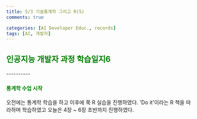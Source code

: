 ```yaml
---
title: 5/3 기술통계학 그리고 R(5)
comments: true

categories: [AI Developer Educ., records]
tags: [AI, 개발자]
---
```


<h2><span style="color:green"> 
인공지능 개발자 과정 학습일지6 </span></h2>
----------

<h4><span style="color:green"> 
통계학 수업 시작 </span></h4>

오전에는 통계학 학습을 하고 이후에 쭉 R 실습을 진행하였다. 'Do it'이라는 R 책을 따라하며 학습하였고 오늘은 4장 ~ 6장 초반까지 진행하였다.

